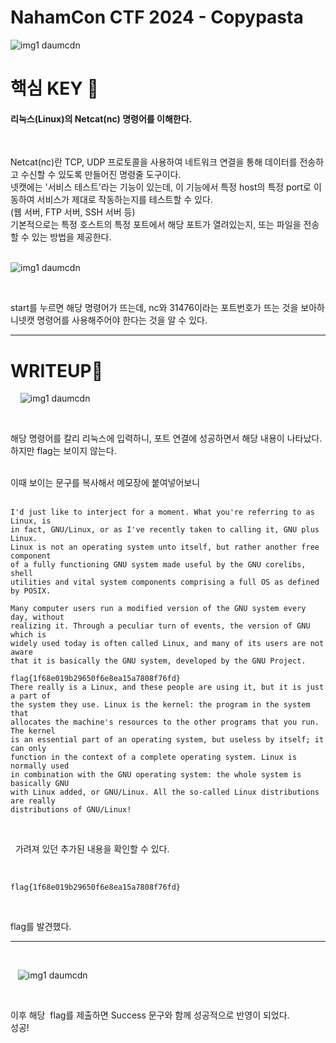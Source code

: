 NahamCon CTF 2024 - Copypasta 
=======================
![img1 daumcdn](https://github.com/banda59/CTF/assets/165415245/e7403ef0-ebd9-406f-aa75-563b31b085e8)

# 핵심 KEY 🔑 
#### 리눅스(Linux)의 Netcat(nc) 명령어를 이해한다.    
 <dr> <dr>

Netcat(nc)란 TCP, UDP 프로토콜을 사용하여 네트워크 연결을 통해 데이터를 전송하고 수신할 수 있도록 만들어진 명령줄 도구이다.    
넷캣에는 '서비스 테스트'라는 기능이 있는데, 이 기능에서 특정 host의 특정 port로 이동하여 서비스가 제대로 작동하는지를 테스트할 수 있다.    
(웹 서버, FTP 서버, SSH 서버 등)   
기본적으로는 특정 호스트의 특정 포트에서 해당 포트가 열려있는지, 또는 파일을 전송할 수 있는 방법을 제공한다.   
  <dr>

![img1 daumcdn](https://github.com/banda59/CTF/assets/165415245/34cb2d98-e9cd-45a4-ae3b-a40a9f5df885)

 <dr>

start를 누르면 해당 명령어가 뜨는데, nc와 31476이라는 포트번호가 뜨는 것을 보아하니넷캣 명령어를 사용해주어야 한다는 것을 알 수 있다.
  <dr>
 <dr>
 <dr>
  <dr>

***
# WRITEUP🔐
 <dr>
 
![img1 daumcdn](https://github.com/banda59/CTF/assets/165415245/f3634777-1901-4267-ad75-97d85b4ea495)

  <dr>



해당 명령어를 칼리 리눅스에 입력하니, 포트 연결에 성공하면서 해당 내용이 나타났다.   
하지만 flag는 보이지 않는다.   
  <dr>

이때 보이는 문구를 복사해서 메모장에 붙여넣어보니   
 <dr>
 <dr>

```
I'd just like to interject for a moment. What you're referring to as Linux, is  
in fact, GNU/Linux, or as I've recently taken to calling it, GNU plus Linux.    
Linux is not an operating system unto itself, but rather another free component 
of a fully functioning GNU system made useful by the GNU corelibs, shell        
utilities and vital system components comprising a full OS as defined by POSIX. 
                                                                                
Many computer users run a modified version of the GNU system every day, without 
realizing it. Through a peculiar turn of events, the version of GNU which is    
widely used today is often called Linux, and many of its users are not aware    
that it is basically the GNU system, developed by the GNU Project.              
                                          flag{1f68e019b29650f6e8ea15a7808f76fd}                                                    
There really is a Linux, and these people are using it, but it is just a part of                                                    
the system they use. Linux is the kernel: the program in the system that                                                            
allocates the machine's resources to the other programs that you run. The kernel                                                    
is an essential part of an operating system, but useless by itself; it can only                                                     
function in the context of a complete operating system. Linux is normally used                                                      
in combination with the GNU operating system: the whole system is basically GNU                                                     
with Linux added, or GNU/Linux. All the so-called Linux distributions are really                                                    
distributions of GNU/Linux!
```
 <dr>
 <dr>

 
가려져 있던 추가된 내용을 확인할 수 있다.
  <dr>
 <dr>
 <dr>

 
```
flag{1f68e019b29650f6e8ea15a7808f76fd}
```
 <dr>

flag를 발견했다.
 
  <dr>
 <dr>
 <dr>
***
 <dr>

 
 ![img1 daumcdn](https://github.com/banda59/CTF/assets/165415245/abf1b780-6632-4497-90d3-c148e9f920da)

 <dr>

이후 해당  flag를 제출하면 Success 문구와 함께 성공적으로 반영이 되었다.   
성공!
